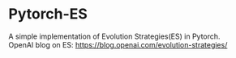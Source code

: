 # Pytorch-ES
A simple implementation of Evolution Strategies(ES) in Pytorch.
<br/>
OpenAI blog on ES: https://blog.openai.com/evolution-strategies/
